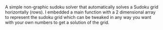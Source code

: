 A simple non-graphic sudoku solver that automatically solves a Sudoku grid horizontally (rows). I embedded a main function with a 2 dimensional array to represent the sudoku grid which can be tweaked in any way you want with your own numbers to get a solution of the grid.
